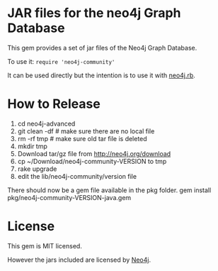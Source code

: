 JAR files for the neo4j Graph Database
==================================================

This gem provides a set of jar files of the Neo4j Graph Database.

To use it: `require 'neo4j-community'`

It can be used directly but the intention is to use it with [neo4j.rb](https://github.com/andreasronge/neo4j).

How to Release
==================================================

1. cd neo4j-advanced
2. git clean -df # make sure there are no local file
3. rm -rf tmp # make sure old tar file is deleted
4. mkdir tmp
5. Download tar/gz file from http://neo4j.org/download
6. cp ~/Download/neo4j-community-VERSION to tmp
7. rake upgrade
8. edit the lib/neo4j-community/version file

There should now be a gem file available in the pkg folder. 
  gem install pkg/neo4j-community-VERSION-java.gem  


License
==================================================

This gem is MIT licensed.

However the jars included are licensed by [Neo4j](http://neo4j.orb).

